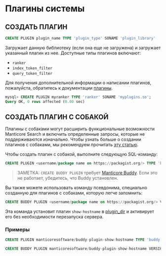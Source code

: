 # Плагины системы
## СОЗДАТЬ ПЛАГИН

```sql
CREATE PLUGIN plugin_name TYPE 'plugin_type' SONAME 'plugin_library'
```

Загружает данную библиотеку (если она еще не загружена) и загружает указанный плагин из нее. Доступные типы плагинов включают:

- `ranker`
- `index_token_filter`
- `query_token_filter`

Для получения дополнительной информации о написании плагинов, пожалуйста, обратитесь к документации [плагины](../../../Extensions/UDFs_and_Plugins/UDFs_and_Plugins.md#Plugins).

```sql
mysql> CREATE PLUGIN myranker TYPE 'ranker' SONAME 'myplugins.so';
Query OK, 0 rows affected (0.00 sec)
```

## СОЗДАТЬ ПЛАГИН С СОБАКОЙ

<!-- example create_buddy_plugin -->

Плагины с собаками могут расширить функциональные возможности Manticore Search и включить определенные запросы, которые не поддерживаются изначально. Чтобы узнать больше о создании плагинов с собаками, мы рекомендуем прочитать [эту статью](https://manticoresearch.com/blog/manticoresearch-buddy-pluggable-design/).

Чтобы создать плагин с собакой, выполните следующую SQL-команду:

```sql
CREATE PLUGIN <username/package name on https://packagist.org/> TYPE 'buddy' VERSION <package version>
```

> ЗАМЕТКА: `CREATE BUDDY PLUGIN` требует [Manticore Buddy](../Installation/Manticore_Buddy.md). Если это не работает, убедитесь, что Buddy установлен.

Вы также можете использовать команду псевдонима, специально созданную для плагинов с собаками, которую легче запомнить:

```sql
CREATE BUDDY PLUGIN <username/package name on https://packagist.org/> VERSION <package version>
```

Эта команда установит плагин `show-hostname` в [plugin_dir](../../Server_settings/Common.md#plugin_dir) и активирует его без необходимости перезапуска сервера.

<!-- intro -->
### Примеры

<!-- request Example -->

```sql
CREATE PLUGIN manticoresoftware/buddy-plugin-show-hostname TYPE 'buddy' VERSION 'dev-main';

CREATE BUDDY PLUGIN manticoresoftware/buddy-plugin-show-hostname VERSION 'dev-main';
```

<!-- end -->
<!-- proofread -->
